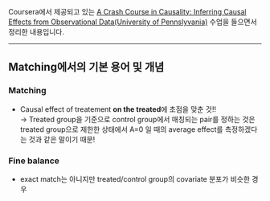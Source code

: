 Coursera에서 제공되고 있는 [A Crash Course in Causality: Inferring Causal Effects from Observational Data(University of Pennslyvania)](https://www.coursera.org/learn/crash-course-in-causality/home/welcome) 수업을 들으면서 정리한 내용입니다.

------------------------------------

## Matching에서의 기본 용어 및 개념
### Matching
 - Causal effect of treatement **on the treated**에 초점을 맞춘 것!!  
   &rarr; Treated group을 기준으로 control group에서 매칭되는 pair를 정하는 것은 treated group으로 제한한 상태에서 A=0 일 때의 average effect를 측정하겠다는 것과 같은 말이기 때문!

### Fine balance
 - exact match는 아니지만 treated/control group의 covariate 분포가 비슷한 경우
